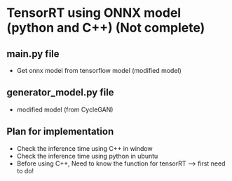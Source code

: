 # TensorRT using ONNX model (python and C++) (Not complete)



## main.py file

* Get onnx model from tensorflow model (modified model)

## generator_model.py file

* modified model (from CycleGAN)

## Plan for implementation
* Check the inference time using C++ in window
* Check the inference time using python in ubuntu
* Before using C++, Need to know the function for tensorRT --> first need to do!

